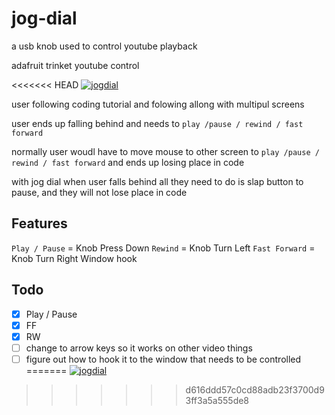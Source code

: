 # jog-dial
a usb knob used to control youtube playback 

adafruit trinket 
youtube control

<<<<<<< HEAD
[![jogdial](assets\20171031_141710-ANIMATION.gif)](assets\20171031_141710-ANIMATION.gif)

user following coding tutorial and folowing allong with multipul screens

user ends up falling behind and needs to `play /pause / rewind / fast forward` 

normally user woudl have to move mouse to other screen to `play /pause / rewind / fast forward`  and ends up losing place in code 

with jog dial when user falls behind all they need to do is slap button to pause, and they will not lose place in code


## Features 
`Play / Pause` = Knob Press Down
`Rewind`  = Knob Turn Left
`Fast Forward` = Knob Turn Right
Window hook
## Todo 
- [x] Play / Pause 
- [x] FF
- [x] RW
- [ ] change to arrow keys so it works on other video things
- [ ] figure out how to hook it to the window that needs to be controlled 
=======
[![jogdial](assets/20171031_141710-ANIMATION.gif)](assets/20171031_141710-ANIMATION.gif)
>>>>>>> d616ddd57c0cd88adb23f3700d93ff3a5a555de8
